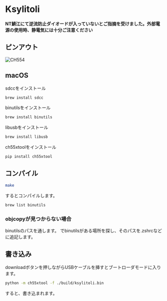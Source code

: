 # Ksylitoli
**NT鯖江にて逆流防止ダイオードが入っていないとご指摘を受けました。外部電源の使用時、静電気には十分ご注意ください**
## ピンアウト
![CH554](https://user-images.githubusercontent.com/31387612/143665460-61dda03b-befd-42e3-a19b-f7cb1ce404c1.jpg)
## macOS
sdccをインストール
```sh
brew install sdcc
```

binutilsをインストール
```sh
brew install binutils
```


libusbをインストール
```sh
brew install libusb
```

ch55xtoolをインストール
```sh
pip install ch55xtool
```

## コンパイル
```sh
make
```
するとコンパイルします。

```sh
brew list binutils
```

### objcopyが見つからない場合
binutilsのパスを通します。
でbinutilsがある場所を探し、そのパスを.zshrcなどに追記します。

## 書き込み
downloadボタンを押しながらUSBケーブルを挿すとブートローダモードに入ります。
```sh
python -m ch55xtool -f ./build/ksylitoli.bin
```
すると、書き込まれます。




